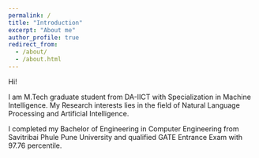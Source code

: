 ```yaml
---
permalink: /
title: "Introduction"
excerpt: "About me"
author_profile: true
redirect_from: 
  - /about/
  - /about.html
---
```



Hi!

I am M.Tech graduate student from DA-IICT with Specialization in Machine Intelligence. My Research interests lies in the field of Natural Language Processing and Artificial Intelligence.

I completed my Bachelor of Engineering in Computer Engineering from Savitribai Phule Pune University and qualified GATE Entrance Exam with 97.76 percentile.

